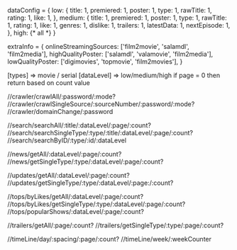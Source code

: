 dataConfig = {
    low: {
        title: 1,
        premiered: 1,
        poster: 1,
        type: 1,
        rawTitle: 1,
        rating: 1,
        like: 1,
    },
    medium: {
        title: 1,
        premiered: 1,
        poster: 1,
        type: 1,
        rawTitle: 1,
        rating: 1,
        like: 1,
        genres: 1,
        dislike: 1,
        trailers: 1,
        latestData: 1,
        nextEpisode: 1,
    },
    high: {* all *}
}

extraInfo = {
    onlineStreamingSources: ['film2movie', 'salamdl', 'film2media'],
    highQualityPoster: ['salamdl', 'valamovie', 'film2media'],
    lowQualityPoster: ['digimovies', 'topmovie', 'film2movies'],
}


[types] => movie / serial
[dataLevel] => low/medium/high
if page = 0 then return based on count value

//crawler/crawlAll/:password/:mode?
//crawler/crawlSingleSource/:sourceNumber/:password/:mode?
//crawler/domainChange/:password

//search/searchAll/:title/:dataLevel/:page/:count?
//search/searchSingleType/:type/:title/:dataLevel/:page/:count?
//search/searchByID/:type/:id/:dataLevel

//news/getAll/:dataLevel/:page/:count?
//news/getSingleType/:type/:dataLevel/:page/:count?

//updates/getAll/:dataLevel/:page/:count?
//updates/getSingleType/:type/:dataLevel/:page:/:count?

//tops/byLikes/getAll/:dataLevel/:page/:count?
//tops/byLikes/getSingleType/:type/:dataLevel/:page/:count?
//tops/popularShows/:dataLevel/:page/:count?

//trailers/getAll/:page/:count?
//trailers/getSingleType/:type/:page/:count?

//timeLine/day/:spacing/:page/:count?
//timeLine/week/:weekCounter
